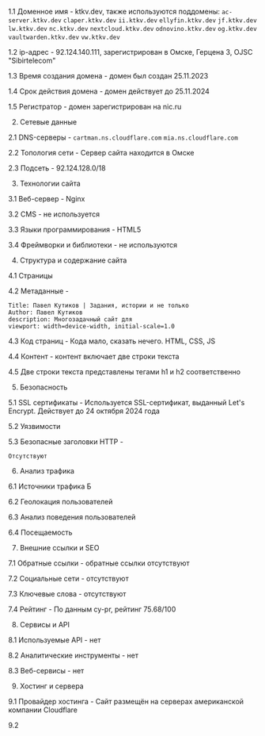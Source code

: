 1.1 Доменное имя - ktkv.dev, также используются поддомены:
`ac-server.ktkv.dev`
`claper.ktkv.dev`
`ii.ktkv.dev`
`ellyfin.ktkv.dev`
`jf.ktkv.dev`
`lw.ktkv.dev`
`nc.ktkv.dev`
`nextcloud.ktkv.dev`
`odnovino.ktkv.dev`
`og.ktkv.dev`
`vaultwarden.ktkv.dev`
`vw.ktkv.dev`


1.2 ip-адрес - 92.124.140.111, зарегистрирован в Омске, Герцена 3, OJSC "Sibirtelecom"

1.3 Время создания домена - домен был создан 25.11.2023

1.4 Срок действия домена - домен действует до 25.11.2024

1.5 Регистратор - домен зарегистрирован на nic.ru

2. Сетевые данные

2.1 DNS-серверы - `cartman.ns.cloudflare.com` `mia.ns.cloudflare.com`
   
2.2 Топология сети - Сервер сайта находится в Омске

2.3 Подсеть - 92.124.128.0/18

3. Технологии сайта

3.1 Веб-сервер - Nginx

3.2 CMS - не используется

3.3 Языки программирования - HTML5

3.4 Фреймворки и библиотеки - не используются

4. Структура и содержание сайта

4.1 Страницы

4.2 Метаданные - 

```
Title: Павел Кутиков | Задания, истории и не только
Author: Павел Кутиков
description: Многозадачный сайт для
viewport: width=device-width, initial-scale=1.0
```

4.3 Код страниц - Кода мало, сказать нечего. HTML, CSS, JS

4.4 Контент - контент включает две строки текста

4.5 Две строки текста представлены тегами h1 и h2 соответственно

5. Безопасность

5.1 SSL сертификаты - Используется SSL-сертификат, выданный Let's Encrypt. Действует до 24 октября 2024 года

5.2 Уязвимости

5.3 Безопасные заголовки HTTP - 
```
Отсутствуют
```
6. Анализ трафика

6.1 Источники трафика Б

6.2 Геолокация пользователей 

6.3 Анализ поведения пользователей 

6.4 Посещаемость 

7. Внешние ссылки и SEO

7.1 Обратные ссылки - обратные ссылки отсутствуют

7.2 Социальные сети - отсутствуют

7.3 Ключевые слова - отсутствуют

7.4 Рейтинг - По данным cy-pr, рейтинг 75.68/100

8. Сервисы и API

8.1 Используемые API - нет

8.2 Аналитические инструменты - нет

8.3 Веб-сервисы - нет

9. Хостинг и сервера

9.1 Провайдер хостинга - Сайт размещён на серверах американской компании Cloudflare

9.2 
